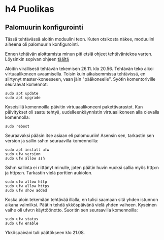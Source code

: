 # h4 Puolikas

## Palomuurin konfigurointi

Tässä tehtävässä aloitin moduulini teon. Kuten otsikosta näkee, moduulini aiheena oli palomuurin konfigurointi.

Ennen tehtävän aloittamista minun piti etsiä ohjeet tehtäväntekoa varten. Löysinkin sopivan ohjeen [täältä](https://www.cyberciti.biz/faq/set-up-a-firewall-with-ufw-on-debian-12-linux/)

Aloitin virallisesti tehtävän tekemisen 26.11. klo 20.56. Tehtävän teko alkoi virtuaalikoneen avaamisella. Toisin kuin aikaisemmissa tehtävissä, en siirtynyt master-koneeseen, vaan jäin "pääkoneelle". Syötin komentoriville seuraavat komennot:

    sudo apt update
    sudo apt upgrade

Kyseisillä komennoilla päivitin virtuaaalikoneeni pakettivarastot. Kun päivitykset oli saatu tehtyä, uudelleenkäynnistin virtuaalikoneen alla olevalla komennolla:

    sudo reboot

Seuraavaksi pääsin itse asiaan eli palomuuriin! Asensin sen, tarkastin sen version ja sallin ssh:n seuraavilla komennoilla:

    sudo apt install ufw
    sudo ufw version
    sudo ufw allow ssh

Ssh:n sallinta ei riittänyt minulle, joten päätin huvin vuoksi sallia myös http:n ja https:n. Tarkastin vielä porttien aukiolon.

    sudo ufw allow http
    sudo ufw allow https
    sudo ufw show added

Koska aloin tekemään tehtävää illalla, en tulisi saamaan sitä yhden istunnon aikana valmiiksi. Päätin tehdä ykköspäivänä vielä yhden vaiheen. Kyseinen vaihe oli ufw:n käyttöönotto. Suoritin sen seuraavilla komennoilla:

    sudo ufw status
    sudo ufw enable

Ykköspäiväni tuli päätökseen klo 21.08.

